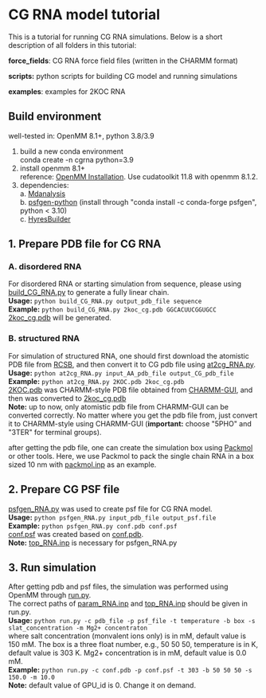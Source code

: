 # CG RNA model tutorial 

This is a tutorial for running CG RNA simulations. Below is a short description of all folders in this tutorial:   

**force_fields**: CG RNA force field files (written in the CHARMM format)   

**scripts:** python scripts for building CG model and running simulations   

**examples**: examples for 2KOC RNA   



## Build environment  
well-tested in: OpenMM 8.1+, python 3.8/3.9
1. build a new conda environment   
conda create -n cgrna python=3.9   
2. install openmm 8.1+   
reference: [OpenMM Installation](http://docs.openmm.org/latest/userguide/application/01_getting_started.html#installing-openmm). Use cudatoolkit 11.8 with openmm 8.1.2.      
3. dependencies:  
a. [Mdanalysis](https://www.mdanalysis.org/)   
b. [psfgen-python](https://psfgen.robinbetz.com/) (install through "conda install -c conda-forge psfgen", python < 3.10)   
c. [HyresBuilder](https://github.com/lslumass/HyresBuilder)   


## 1. Prepare PDB file for CG RNA

### A. disordered RNA
For disordered RNA or starting simulation from sequence, please using [build_CG_RNA.py](./scripts/build_CG_RNA.py) to generate a fully linear chain.   
**Usage:** ```python build_CG_RNA.py output_pdb_file sequence```   
**Example:** ```python build_CG_RNA.py 2koc_cg.pdb GGCACUUCGGUGCC```   
[2koc_cg.pdb](./examples/disorder/2koc_cg.pdb) will be generated.   

### B. structured RNA
For simulation of structured RNA, one should first download the atomistic PDB file from [RCSB](https://www.rcsb.org/), and then convert it to CG pdb file using [at2cg_RNA.py](./scripts/at2cg_RNA.py).  
**Usage:** ```python at2cg_RNA.py input_AA_pdb_file output_CG_pdb_file```   
**Example:** ```python at2cg_RNA.py 2KOC.pdb 2koc_cg.pdb```   
[2KOC.pdb](./examples/from-structured/2KOC.pdb) was CHARMM-style PDB file obtained from [CHARMM-GUI](https://www.charmm-gui.org/), and then was converted to [2koc_cg.pdb](./examples/from-structured/2koc_cg.pdb)   
**Note:** up to now, only atomistic pdb file from CHARMM-GUI can be converted correctly. No matter where you get the pdb file from, just convert it to CHARMM-style using CHARMM-GUI (**important:** choose "5PHO" and "3TER" for terminal groups).    

after getting the pdb file, one can create the simulation box using [Packmol](https://m3g.github.io/packmol/) or other tools. Here, we use Packmol to pack the single chain RNA in a box sized 10 nm with [packmol.inp](./examples/disorder/packmol.inp) as an example.   


## 2. Prepare CG PSF file

[psfgen_RNA.py](./scripts/psfgen_RNA.py) was used to create psf file for CG RNA model.   
**Usage:** ```python psfgen_RNA.py input_pdb_file output_psf.file```   
**Example:** ```python psfgen_RNA.py conf.pdb conf.psf```   
[conf.psf](./examples/disorder/conf.psf) was created based on [conf.pdb](./examples/disorder/conf.pdb).   
**Note:** [top_RNA.inp](./force_fields/top_RNA.inp) is necessary for psfgen_RNA.py   


## 3. Run simulation    
After getting pdb and psf files, the simulation was performed using OpenMM through [run.py](./scripts/run.py).   
The correct paths of [param_RNA.inp](./force_fields/param_RNA.inp) and [top_RNA.inp](./force_fields/top_RNA.inp) should be given in run.py.   
**Usage:** ```python run.py -c pdb_file -p psf_file -t temperature -b box -s slat_concentration -m Mg2+ concentraton```   
where salt concentration (monvalent ions only) is in mM, default value is 150 mM. The box is a three float number, e.g., 50 50 50, temperature is in K, default value is 303 K. Mg2+ concentration is in mM, default value is 0.0 mM.    
**Example:** ```python run.py -c conf.pdb -p conf.psf -t 303 -b 50 50 50 -s 150.0 -m 10.0```   
**Note:** default value of GPU_id is 0. Change it on demand.   

